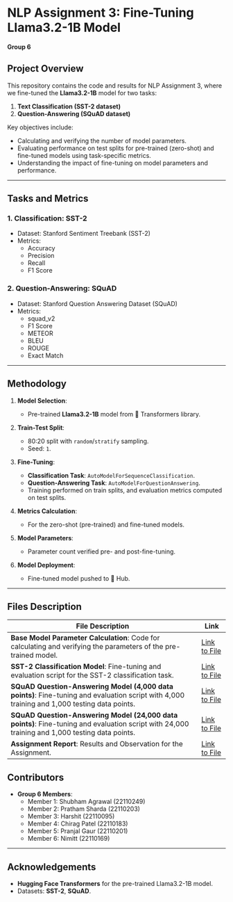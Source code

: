 # NLP Assignment 3: Fine-Tuning Llama3.2-1B Model  
**Group 6**  

## Project Overview  
This repository contains the code and results for NLP Assignment 3, where we fine-tuned the **Llama3.2-1B** model for two tasks:  
1. **Text Classification (SST-2 dataset)**  
2. **Question-Answering (SQuAD dataset)**  

Key objectives include:  
- Calculating and verifying the number of model parameters.  
- Evaluating performance on test splits for pre-trained (zero-shot) and fine-tuned models using task-specific metrics.  
- Understanding the impact of fine-tuning on model parameters and performance.  

---

## Tasks and Metrics  
### 1. **Classification: SST-2**  
- Dataset: Stanford Sentiment Treebank (SST-2)  
- Metrics:  
  - Accuracy  
  - Precision  
  - Recall  
  - F1 Score  

### 2. **Question-Answering: SQuAD**  
- Dataset: Stanford Question Answering Dataset (SQuAD)  
- Metrics:  
  - squad_v2  
  - F1 Score  
  - METEOR  
  - BLEU  
  - ROUGE  
  - Exact Match  

---

## Methodology  
1. **Model Selection**:  
   - Pre-trained **Llama3.2-1B** model from 🤗 Transformers library.  

2. **Train-Test Split**:  
   - 80:20 split with `random`/`stratify` sampling.  
   - Seed: `1`.  

3. **Fine-Tuning**:  
   - **Classification Task**: `AutoModelForSequenceClassification`.  
   - **Question-Answering Task**: `AutoModelForQuestionAnswering`.  
   - Training performed on train splits, and evaluation metrics computed on test splits.  

4. **Metrics Calculation**:  
   - For the zero-shot (pre-trained) and fine-tuned models.  

5. **Model Parameters**:  
   - Parameter count verified pre- and post-fine-tuning.  

6. **Model Deployment**:  
   - Fine-tuned model pushed to 🤗 Hub.  

---

## Files Description

| File Description                                           | Link                                                                 |
|------------------------------------------------------------|----------------------------------------------------------------------|
| **Base Model Parameter Calculation**: Code for calculating and verifying the parameters of the pre-trained model. | [Link to File](./nlp-assignment-3-group-6-basemodel.ipynb)                                                   |
| **SST-2 Classification Model**: Fine-tuning and evaluation script for the SST-2 classification task.            | [Link to File](./nlp-assignment-3-group-6-classification%20(1).ipynb)                                                   |
| **SQuAD Question-Answering Model (4,000 data points)**: Fine-tuning and evaluation script with 4,000 training and 1,000 testing data points. | [Link to File](./nlp-assignment-3-group-6-qa%20(1).ipynb)                                                   |
| **SQuAD Question-Answering Model (24,000 data points)**: Fine-tuning and evaluation script with 24,000 training and 1,000 testing data points. | [Link to File](./nlp-assignment-3-group-6-qa%20(2).ipynb)                                                   |
| **Assignment Report**: Results and Observation for the Assignment. | [Link to File]()                     |

## Contributors  
- **Group 6 Members**:  
  - Member 1: Shubham Agrawal (22110249)
  - Member 2: Pratham Sharda (22110203)
  - Member 3: Harshit (22110095)
  - Member 4: Chirag Patel (22110183)
  - Member 5: Pranjal Gaur (22110201)
  - Member 6: Nimitt (22110169)

---

## Acknowledgements  
- **Hugging Face Transformers** for the pre-trained Llama3.2-1B model.  
- Datasets: **SST-2**, **SQuAD**.  


